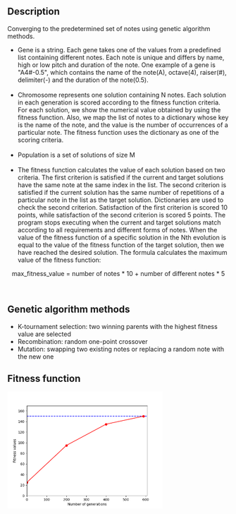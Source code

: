 ## Description
Converging to the predetermined set of notes using genetic algorithm methods.
- Gene is a string. Each gene takes one of the values from a predefined list containing different notes. Each note is unique and differs by name, high or low pitch and duration of the note. One example of a gene is "A4#-0.5", which contains the name of the note(A), octave(4), raiser(#), delimiter(-) and the duration of the note(0.5).<br /><br />
- Chromosome represents one solution containing N notes. Each solution in each generation is scored according to the fitness function criteria. For each solution, we show the numerical value obtained by using the fitness function. Also, we map the list of notes to a dictionary whose key is the name of the note, and the value is the number of occurrences of a particular note. The fitness function uses the dictionary as one of the scoring criteria.<br /><br />
- Population is a set of solutions of size M<br /><br />
- The fitness function calculates the value of each solution based on two criteria. The first criterion is satisfied if the current and target solutions have the same note at the same index in the list. The second criterion is satisfied if the current solution has the same number of repetitions of a particular note in the list as the target solution. Dictionaries are used to check the second criterion. Satisfaction of the first criterion is scored 10 points, while satisfaction of the second criterion is scored 5 points. The program stops executing when the current and target solutions match according to all requirements and different forms of notes. When the value of the fitness function of a specific solution in the Nth evolution is equal to the value of the fitness function of the target solution, then we have reached the desired solution. The formula calculates the maximum value of the fitness function:
<p align="center">max_fitness_value = number of notes * 10 + number of different notes * 5</p><br />

## Genetic algorithm methods
- K-tournament selection: two winning parents with the highest fitness value are selected
- Recombination: random one-point crossover
- Mutation: swapping two existing notes or replacing a random note with the new one

## Fitness function
<img alt="Visualization of fitness function" height=70% src="/plots_img/fitness_function_02.png" width=70%/>